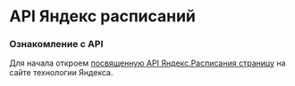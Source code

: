 # API Яндекс расписаний

### Ознакомление с API  
   
Для начала откроем [посвященную API Яндекс.Расписания страницу](https://yandex.ru/dev/rasp/raspapi/) на сайте технологии Яндекса.
